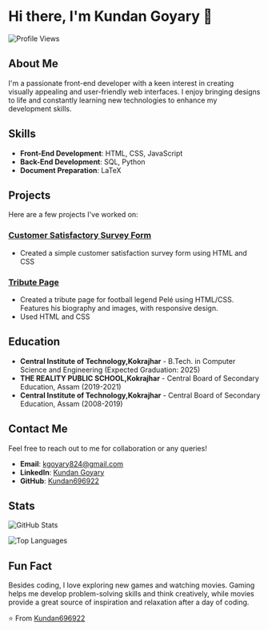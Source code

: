 # Hi there, I'm Kundan Goyary 👋

![Profile Views](https://komarev.com/ghpvc/?username=Kundan696922&color=brightgreen)

## About Me

I'm a passionate front-end developer with a keen interest in creating visually appealing and user-friendly web interfaces. I enjoy bringing designs to life and constantly learning new technologies to enhance my development skills.

## Skills

- **Front-End Development**: HTML, CSS, JavaScript
- **Back-End Development**: SQL, Python
- **Document Preparation**: LaTeX

## Projects

Here are a few projects I've worked on:

### [Customer Satisfactory Survey Form](https://github.com/Kundan696922/Customer_satisfaction_survey_form.git)
- Created a simple customer satisfaction survey form using HTML and CSS

### [Tribute Page](https://github.com/Kundan696922/Tribute_page.git)
- Created a tribute page for football legend Pelé using HTML/CSS. Features his biography and images, with responsive design.
- Used HTML and CSS

## Education

- **Central Institute of Technology,Kokrajhar** - B.Tech. in Computer Science and Engineering (Expected Graduation: 2025)
- **THE REALITY PUBLIC SCHOOL,Kokrajhar** -  Central Board of Secondary Education, Assam (2019-2021)
- **Central Institute of Technology,Kokrajhar** -  Central Board of Secondary Education, Assam (2008-2019) 

## Contact Me

Feel free to reach out to me for collaboration or any queries!

- **Email**: kgoyary824@gmail.com
- **LinkedIn**: [Kundan Goyary](https://www.linkedin.com/in/kundan-goyary/)
- **GitHub**: [Kundan696922](https://github.com/Kundan696922)

## Stats

![GitHub Stats](https://github-readme-stats.vercel.app/api?username=Kundan696922&show_icons=true&theme=radical)

![Top Languages](https://github-readme-stats.vercel.app/api/top-langs/?username=Kundan696922&layout=compact&theme=radical)

## Fun Fact

Besides coding, I love exploring new games and watching movies. Gaming helps me develop problem-solving skills and think creatively, while movies provide a great source of inspiration and relaxation after a day of coding.

⭐️ From [Kundan696922](https://github.com/Kundan696922)
